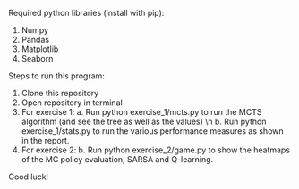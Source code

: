 Required python libraries (install with pip):
1. Numpy
2. Pandas
3. Matplotlib
4. Seaborn

Steps to run this program:
1. Clone this repository
2. Open repository in terminal
3. For exercise 1:
  a. Run python exercise_1/mcts.py to run the MCTS algorithm (and see the tree as well as the values) \n
  b. Run python exercise_1/stats.py to run the various performance measures as shown in the report.
4. For exercise 2:
  b. Run python exercise_2/game.py to show the heatmaps of the MC policy evaluation, SARSA and Q-learning.
  
Good luck!
